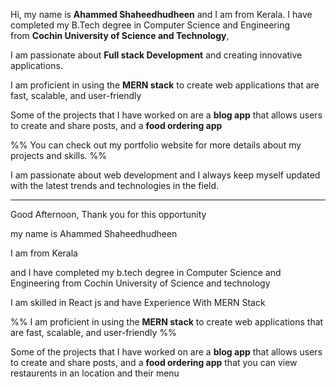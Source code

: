 
Hi, my name is **Ahammed Shaheedhudheen** and I am from Kerala.
I have completed my B.Tech degree in Computer Science and Engineering from **Cochin University of Science and Technology**,

I am passionate about **Full stack Development** and creating innovative applications. 

I am proficient in using the **MERN stack** to create web applications that are fast, scalable, and user-friendly

Some of the projects that I have worked on are a **blog app** that allows users to create and share posts, and a **food ordering app**

%% You can check out my portfolio website for more details about my projects and skills. %%

I am passionate about web development and I always keep myself updated with the latest trends and technologies in the field.

---------------------------

Good Afternoon, Thank you for this opportunity

my name is Ahammed Shaheedhudheen

I am from Kerala

 and I have completed my b.tech degree in Computer Science and Engineering from Cochin University of Science and technology

I am skilled in React js and have Experience With MERN Stack

%% I am proficient in using the **MERN stack** to create web applications that are fast, scalable, and user-friendly %%

Some of the projects that I have worked on are a **blog app** that allows users to create and share posts, and a **food ordering app** that you can view restaurents in an location and their menu 